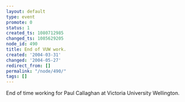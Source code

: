 ```yaml
---
layout: default
type: event
promote: 0
status: 1
created_ts: 1080712985
changed_ts: 1085629205
node_id: 490
title: End of VUW work.
created: '2004-03-31'
changed: '2004-05-27'
redirect_from: []
permalink: "/node/490/"
tags: []
---
```

End of time working for Paul Callaghan at Victoria University Wellington.
